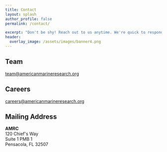```yaml
---
title: Contact
layout: splash
author_profile: false
permalink: /contact/

excerpt: "Don't be shy! Reach out to us anytime. We're quick to respond via email and we're usually in the office 10am-1am, 7 days a week."
header:
  overlay_image: /assets/images/banner4.png
---
```


## Team
team@americanmarineresearch.org

## Careers
careers@americanmarineresearch.org

## Mailing Address
**AMRC**  
120 Chief's Way  
Suite 1 PMB 1  
Pensacola, FL 32507